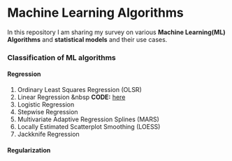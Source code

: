 # Machine Learning Algorithms

In this repository I am sharing my survey on various **Machine Learning(ML) Algorithms** and **statistical models** and their use cases.

###                                         Classification of ML algorithms

#### Regression
1. Ordinary Least Squares Regression (OLSR)
2. Linear Regression &nbsp   **CODE:**  [here](https://github.com/abhinabasaha/MachineLearningAlgorithms/blob/master/Regression/Linear%20Regression/Linear%20Regression.ipynb)
3. Logistic Regression
4. Stepwise Regression
5. Multivariate Adaptive Regression Splines (MARS)
6. Locally Estimated Scatterplot Smoothing (LOESS)
7. Jackknife Regression

#### Regularization
